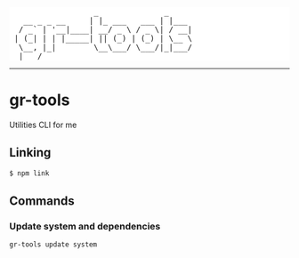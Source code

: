 <pre style="background-color: #ffffff;">
                  _              _     
   __ _ _ __     | |_ ___   ___ | |___ 
  / _` | '__|____| __/ _ \ / _ \| / __|
 | (_| | | |_____| || (_) | (_) | \__ \
  \__, |_|        \__\___/ \___/|_|___/
  |___/                                
</pre>

---

# gr-tools
 Utilities CLI for me

## Linking

```bash
$ npm link
```

## Commands

### Update system and dependencies
```
gr-tools update system
```
